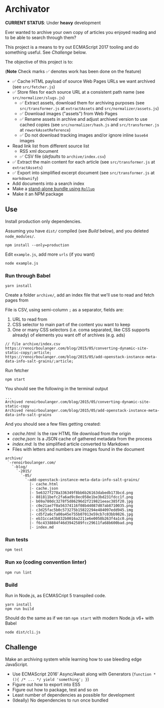 # Archivator

**CURRENT STATUS**: Under **heavy** development

Ever wanted to archive your own copy of articles you enjoyed reading
and to be able to search through them?

This project is a means to try out ECMAScript 2017 tooling and do something useful.
See *Challenge* below.

The objective of this project is to:

(**Note** Check marks :white_check_mark: denotes work has been done on the feature)

* :white_check_mark: Cache HTML payload of source Web Pages URLs we want archived (see `src/fetcher.js`)
* :white_check_mark: Store files for each source URL at a consistent path name (see `src/normalizer/slugs.js`)
  * :white_check_mark: Extract assets, download them for archiving purposes (see `src/transformer.js` at `extractAssets` and `src/normalizer/assets.js`)
  * :white_check_mark: Download images ("assets") from Web Pages
  * :white_check_mark: Rename assets in archive and adjust archived version to use cached copies (see `src/normalizer/hash.js` and `src/transformer.js` at `reworkAssetReference`)
  * :white_check_mark: Do not download tracking images and/or ignore inline `base64` images
* Read link list from different source list
  * RSS xml document
  * :white_check_mark: CSV file (*defaults* to `archive/index.csv`)
* :white_check_mark: Extract the main content for each article (see `src/transformer.js` at `extractAssets`)
* :white_check_mark: Export into simplified excerpt document (see `src/transformer.js` at `markdownify`)
* Add documents into a search index
* Make a [stand-alone bundle using `Rollup`](https://gist.github.com/renoirb/eb935d86d58cdf03f487a07deb0c8d83)
* Make it an NPM package


## Use

Install production only dependencies.

Assuming you have `dist/` compiled (see *Build* below), and you deleted `node_modules/`.

```
npm install --only=production
```

Edit `example.js`, add more `urls` (if you want)

```
node example.js
```


### Run through Babel

```
yarn install
```

Create a folder `archive/`, add an index file that we'll use to read and fetch pages from

File is CSV, using semi-column `;` as a separator, fields are:

1. URL to read from
2. CSS selector to main part of the content you want to keep
3. One or many CSS selectors (i.e. coma separated, like CSS supports already) of elements you want off of archives (e.g. ads)

```
// file archive/index.csv
https://renoirboulanger.com/blog/2015/05/converting-dynamic-site-static-copy/;article;
https://renoirboulanger.com/blog/2015/05/add-openstack-instance-meta-data-info-salt-grains/;article;
```

Run fetcher

```
npm start
```

You should see the following in the terminal output

```
...
Archived renoirboulanger.com/blog/2015/05/converting-dynamic-site-static-copy
Archived renoirboulanger.com/blog/2015/05/add-openstack-instance-meta-data-info-salt-grains
```

And you should see a few files getting created:

* *cache.html*: Is the raw HTML file download from the origin
* *cache.json*: Is a JSON cache of gathered metadata from the process
* *index.md*: Is the simplified article converted to Markdown
* Files with letters and numbers are images found in the document

```
archive/
 `-renoirboulanger.com/
   `-blog/
     `-2015/
       `-05/
         `-add-openstack-instance-meta-data-info-salt-grains/
           |- cache.html
           |- cache.json
           |- 5e6327f278a336349f8bb6b26163dabedb173bcd.png
           |- 881811befc2fa6ad9c8ec058e1be3bd231fdcc1f.png
           |- b69a780dc3278f5d86296d2f219821eeac385f20.jpg
           |- c0e21ae7f0a56374116f08b44087d07ab8710035.png
           |- c3d25fac5b0c573275b15822294e484097edd945.img
           |- cd5f2a6cfa00a45e755b07013e59cb7c03bb9826.jpg
           |- eb31cca43b832b0016a2211e6e0058b263f4a1c0.png
           |- f6c4338884f46d3942589fcc29611fa68b600bad.png
           |- index.md
```


### Run tests

```
npm test
```


### Run xo (coding convention linter)

```
npm run lint
```


### Build

Run in Node.js, as ECMASCript 5 transpiled code.

```
yarn install
npm run build
```

Should do the same as if we ran `npm start` with modern Node.js v6+ with Babel

```
node dist/cli.js
```

## Challenge

Make an archiving system while learning how to use bleeding edge JavaScript.

* Use ECMAScript 2016’ Async/Await along with Generators (`function * (){ /* ... */ yield 'something'; }`)
* Figure out how to export into ES5
* Figure out how to package, test and so on
* Least number of dependencies as possible for development
* (Ideally) No dependencies to run once bundled
